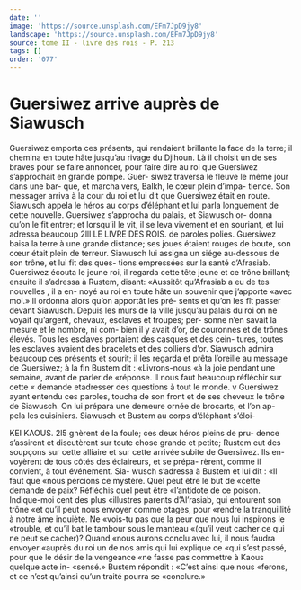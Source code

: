 ```yaml
---
date: ''
image: 'https://source.unsplash.com/EFm7JpD9jy8'
landscape: 'https://source.unsplash.com/EFm7JpD9jy8'
source: tome II - livre des rois - P. 213
tags: []
order: '077'
---
```


# Guersiwez arrive auprès de Siawusch

Guersiwez emporta ces présents, qui rendaient brillante la face de la terre; il chemina en toute hâte jusqu’au rivage du Djihoun. Là il choisit un de ses braves pour se faire annoncer, pour faire dire au roi que Guersiwez s’approchait en grande pompe. Guer- siwez traversa le fleuve le même jour dans une bar- que, et marcha vers, Balkh, le cœur plein d’impa- tience. Son messager arriva à la cour du roi et lui dit que Guersiwez était en route. Siawusch appela le héros au corps d’éléphant et lui parla longuement
de cette nouvelle.
Guersiwez s’approcha du palais, et Siawusch or-
donna qu’on le fit entrer; et lorsqu’il le vit, il se
leva vivement et en souriant, et lui adressa beaucoup
2lll LE LIVRE DES ROIS.
de paroles polies. Guersiwez baisa la terre à une grande distance; ses joues étaient rouges de boute, son cœur était plein de terreur. Siawusch lui assigna un siége au-dessous de son trône, et lui fit des ques- tions empressées sur la santé d’Afrasiab. Guersiwez
écouta le jeune roi, il regarda cette tête jeune et ce trône brillant; ensuite il s’adressa à Rustem, disant: «Aussitôt qu’Afrasiab a eu de tes nouvelles , il a en- noyé au roi en toute hâte un souvenir que j’apporte «avec moi.» Il ordonna alors qu’on apportât les pré-
sents et qu’on les fît passer devant Siawusch. Depuis
les murs de la ville jusqu’au palais du roi on ne voyait qu’argent, chevaux, esclaves et troupes; per- sonne n’en savait la mesure et le nombre, ni com- bien il y avait d’or, de couronnes et de trônes élevés.
Tous les esclaves portaient des casques et des cein- tures, toutes les esclaves avaient des bracelets et des colliers d’or. Siawusch admira beaucoup ces présents
et sourit; il les regarda et prêta l’oreille au message
de Guersiwez; à la fin Bustem dit : «Livrons-nous
«à la joie pendant une semaine, avant de parler de «réponse. Il nous faut beaucoup réfléchir sur cette
« demande etadresser des questions à tout le monde. v Guersiwez ayant entendu ces paroles, toucha de son front et de ses cheveux le trône de Siawusch. On lui prépara une demeure ornée de brocarts, et l’on ap-
pela les cuisiniers.
Siawusch et Bustem au corps d’éléphant s’éloi-

KEI KAOUS. 2l5 gnèrent de la foule; ces deux héros pleins de pru-
dence s’assirent et discutèrent sur toute chose grande
et petite; Rustem eut des soupçons sur cette alliaire
et sur cette arrivée subite de Guersiwez. Ils en- voyèrent de tous côtés des éclaireurs, et se prépa-
rèrent, comme il convient, à tout événement. Sia- wusch s’adressa à Bustem et lui dit : «Il faut que «nous percions ce mystère. Quel peut être le but de «cette demande de paix? Réfléchis quel peut être «l’antidote de ce poison. Indique-moi cent des plus «illustres parents d’Al’rasiab, qui entourent son trône
«et qu’il peut nous envoyer comme otages, pour «rendre la tranquillité à notre âme inquiète. Ne «vois-tu pas que la peur que nous lui inspirons le «trouble, et qu’il bat le tambour sous le manteau «(qu’il veut cacher ce qui ne peut se cacher)? Quand «nous aurons conclu avec lui, il nous faudra envoyer «auprès du roi un de nos amis qui lui explique ce «qui s’est passé, pour que le désir de la vengeance
«ne fasse pas commettre à Kaous quelque acte in- «sensé.» Bustem répondit : «C’est ainsi que nous
«ferons, et ce n’est qu’ainsi qu’un traité pourra se
«conclure.»
